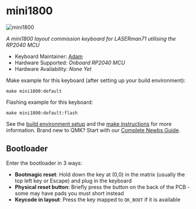 # mini1800

![mini1800](https://imgur.com/t55hjq8)

*A mini1800 layout commission keyboard for LASERman71 utilising the RP2040 MCU*

* Keyboard Maintainer: [Adam](https://github.com/envious-data)
* Hardware Supported: *Onboard RP2040 MCU*
* Hardware Availability: *None Yet*

Make example for this keyboard (after setting up your build environment):

    make mini1800:default

Flashing example for this keyboard:

    make mini1800:default:flash

See the [build environment setup](https://docs.qmk.fm/#/getting_started_build_tools) and the [make instructions](https://docs.qmk.fm/#/getting_started_make_guide) for more information. Brand new to QMK? Start with our [Complete Newbs Guide](https://docs.qmk.fm/#/newbs).

## Bootloader

Enter the bootloader in 3 ways:

* **Bootmagic reset**: Hold down the key at (0,0) in the matrix (usually the top left key or Escape) and plug in the keyboard
* **Physical reset button**: Briefly press the button on the back of the PCB - some may have pads you must short instead
* **Keycode in layout**: Press the key mapped to `QK_BOOT` if it is available
